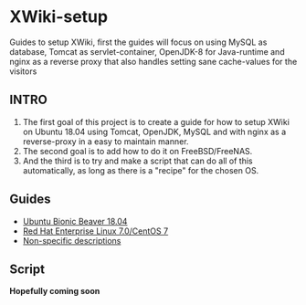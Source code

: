 # XWiki-setup

Guides to setup XWiki, first the guides will focus on using MySQL as database, Tomcat as servlet-container, OpenJDK-8 for Java-runtime and nginx as a reverse proxy that also handles setting sane cache-values for the visitors

## INTRO

1. The first goal of this project is to create a guide for how to setup XWiki on Ubuntu 18.04 using Tomcat, OpenJDK, MySQL and with nginx as a reverse-proxy in a easy to maintain manner.
1. The second goal is to add how to do it on FreeBSD/FreeNAS.
1. And the third is to try and make a script that can do all of this automatically, as long as there is a "recipe" for the chosen OS.

## Guides

- [Ubuntu Bionic Beaver 18.04](Debian/Ubuntu-Bionic_Beaver.18.04.md)
- [Red Hat Enterprise Linux 7.0/CentOS 7](RHEL/readme.md)
- [Non-specific descriptions](non-specific/README.md)

## Script

**Hopefully coming soon**
